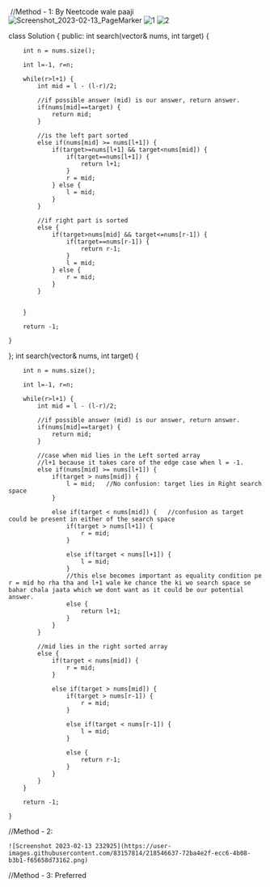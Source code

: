 ​
//Method - 1: By Neetcode wale paaji
![Screenshot_2023-02-13_PageMarker](https://user-images.githubusercontent.com/83157814/218546359-66bb817a-db2b-4160-b66a-1ec52ed3c441.png)
![1](https://user-images.githubusercontent.com/83157814/218546502-e02f7464-89fe-4281-8c07-7eb439a8048d.jpg)
![2](https://user-images.githubusercontent.com/83157814/218546527-8dcc6af6-f395-48e1-ace5-b93991907f2b.jpg)

class Solution {
public:
    int search(vector<int>& nums, int target) {
        
        int n = nums.size();
        
        int l=-1, r=n;
        
        while(r>l+1) {
            int mid = l - (l-r)/2;
            
            //if possible answer (mid) is our answer, return answer.
            if(nums[mid]==target) {
                return mid;
            }
            
            //is the left part sorted
            else if(nums[mid] >= nums[l+1]) {
                if(target>=nums[l+1] && target<nums[mid]) {
                    if(target==nums[l+1]) {
                        return l+1;
                    }
                    r = mid;
                } else {
                    l = mid;
                }
            }
            
            //if right part is sorted
            else {
                if(target>nums[mid] && target<=nums[r-1]) {
                    if(target==nums[r-1]) {
                        return r-1;
                    }
                    l = mid;
                } else {
                    r = mid;
                }
            }
            
            
        }
        
        return -1;
        
    }
};
int search(vector<int>& nums, int target) {
        
        int n = nums.size();
        
        int l=-1, r=n;
        
        while(r>l+1) {
            int mid = l - (l-r)/2;
            
            //if possible answer (mid) is our answer, return answer.
            if(nums[mid]==target) {
                return mid;
            }
            
            //case when mid lies in the Left sorted array
            //l+1 because it takes care of the edge case when l = -1.
            else if(nums[mid] >= nums[l+1]) {
                if(target > nums[mid]) {
                    l = mid;   //No confusion: target lies in Right search space
                }
                 
                else if(target < nums[mid]) {   //confusion as target could be present in either of the search space
                    if(target > nums[l+1]) {
                        r = mid;
                    } 
                
                    else if(target < nums[l+1]) {
                        l = mid;
                    } 
                    //this else becomes important as equality condition pe r = mid ho rha tha and l+1 wale ke chance the ki wo search space se bahar chala jaata which we dont want as it could be our potential answer.
                    else {
                        return l+1;
                    }
                }
            }
            
            //mid lies in the right sorted array
            else {
                if(target < nums[mid]) {
                    r = mid;
                }
                
                else if(target > nums[mid]) {
                    if(target > nums[r-1]) {
                        r = mid;
                    } 
                    
                    else if(target < nums[r-1]) {
                        l = mid;
                    } 
                    
                    else {
                        return r-1;
                    }
                }
            }
        }
        
        return -1;
        
    }
                                               
                                               
//Method - 2:
                                               
    ![Screenshot 2023-02-13 232925](https://user-images.githubusercontent.com/83157814/218546637-72ba4e2f-ecc6-4b08-b3b1-f65658d73162.png)
                                               
                                               
                                               
  //Method - 3: Preferred
                                               
                                               
                                           
